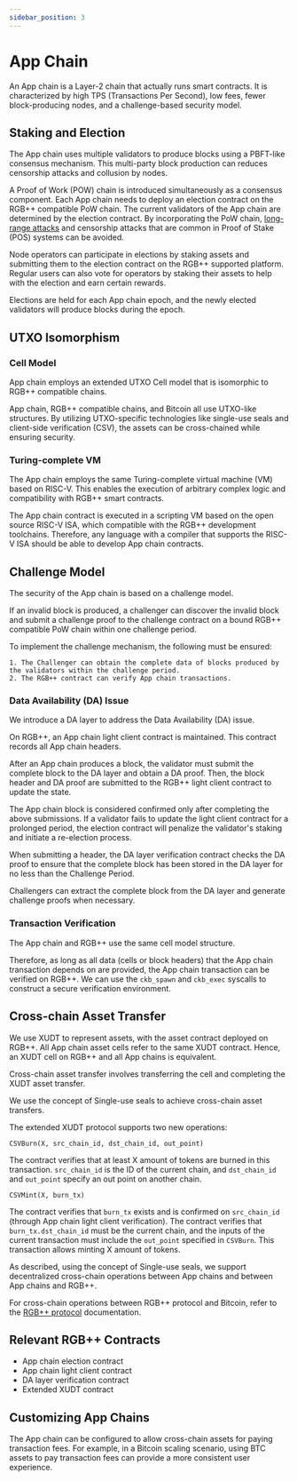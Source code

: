 ```yaml
---
sidebar_position: 3
---
```


# App Chain

An App chain is a Layer-2 chain that actually runs smart contracts. It is characterized by high TPS (Transactions Per Second), low fees, fewer block-producing nodes, and a challenge-based security model.

## Staking and Election

The App chain uses multiple validators to produce blocks using a PBFT-like consensus mechanism. This multi-party block production can reduces censorship attacks and collusion by nodes.

A Proof of Work (POW) chain is introduced simultaneously as a consensus component. Each App chain needs to deploy an election contract on the RGB++ compatible PoW chain. The current validators of the App chain are determined by the election contract. By incorporating the PoW chain, [long-range attacks](https://en.wikipedia.org/wiki/Proof_of_stake#Long-range_attacks) and censorship attacks that are common in Proof of Stake (POS) systems can be avoided.

Node operators can participate in elections by staking assets and submitting them to the election contract on the RGB++ supported platform. Regular users can also vote for operators by staking their assets to help with the election and earn certain rewards.

Elections are held for each App chain epoch, and the newly elected validators will produce blocks during the epoch.

## UTXO Isomorphism

### Cell Model

App chain employs an extended UTXO Cell model that is isomorphic to RGB++ compatible chains.

App chain, RGB++ compatible chains, and Bitcoin all use UTXO-like structures. By utilizing UTXO-specific technologies like single-use seals and client-side verification (CSV), the assets can be cross-chained while ensuring security.

### Turing-complete VM

The App chain employs the same Turing-complete virtual machine (VM) based on RISC-V. This enables the execution of arbitrary complex logic and compatibility with RGB++ smart contracts.

The App chain contract is executed in a scripting VM based on the open source RISC-V ISA, which compatible with the RGB++ development toolchains. Therefore, any language with a compiler that supports the RISC-V ISA should be able to develop App chain contracts.

## Challenge Model

The security of the App chain is based on a challenge model.

If an invalid block is produced, a challenger can discover the invalid block and submit a challenge proof to the challenge contract on a bound RGB++ compatible PoW chain within one challenge period.

To implement the challenge mechanism, the following must be ensured:

    1. The Challenger can obtain the complete data of blocks produced by the validators within the challenge period.
    2. The RGB++ contract can verify App chain transactions.

### Data Availability (DA) Issue

We introduce a DA layer to address the Data Availability (DA) issue.

On RGB++, an App chain light client contract is maintained. This contract records all App chain headers.

After an App chain produces a block, the validator must submit the complete block to the DA layer and obtain a DA proof. Then, the block header and DA proof are submitted to the RGB++ light client contract to update the state.

The App chain block is considered confirmed only after completing the above submissions. If a validator fails to update the light client contract for a prolonged period, the election contract will penalize the validator's staking and initiate a re-election process.

When submitting a header, the DA layer verification contract checks the DA proof to ensure that the complete block has been stored in the DA layer for no less than the Challenge Period.

Challengers can extract the complete block from the DA layer and generate challenge proofs when necessary.

### Transaction Verification

The App chain and RGB++ use the same cell model structure.

Therefore, as long as all data (cells or block headers) that the App chain transaction depends on are provided, the App chain transaction can be verified on RGB++. We can use the `ckb_spawn` and `ckb_exec` syscalls to construct a secure verification environment.

## Cross-chain Asset Transfer

We use XUDT to represent assets, with the asset contract deployed on RGB++. All App chain asset cells refer to the same XUDT contract. Hence, an XUDT cell on RGB++ and all App chains is equivalent.

Cross-chain asset transfer involves transferring the cell and completing the XUDT asset transfer.

We use the concept of Single-use seals to achieve cross-chain asset transfers.

The extended XUDT protocol supports two new operations:

`CSVBurn(X, src_chain_id, dst_chain_id, out_point)`

The contract verifies that at least X amount of tokens are burned in this transaction. `src_chain_id` is the ID of the current chain, and `dst_chain_id` and `out_point` specify an out point on another chain.

`CSVMint(X, burn_tx)`

The contract verifies that `burn_tx` exists and is confirmed on `src_chain_id` (through App chain light client verification). The contract verifies that `burn_tx.dst_chain_id` must be the current chain, and the inputs of the current transaction must include the `out_point` specified in `CSVBurn`. This transaction allows minting X amount of tokens.

As described, using the concept of Single-use seals, we support decentralized cross-chain operations between App chains and between App chains and RGB++.

For cross-chain operations between RGB++ protocol and Bitcoin, refer to the [RGB++ protocol](https://github.com/ckb-cell/RGBPlusPlus-design) documentation.

## Relevant RGB++ Contracts

* App chain election contract
* App chain light client contract
* DA layer verification contract
* Extended XUDT contract

## Customizing App Chains

The App chain can be configured to allow cross-chain assets for paying transaction fees. For example, in a Bitcoin scaling scenario, using BTC assets to pay transaction fees can provide a more consistent user experience.